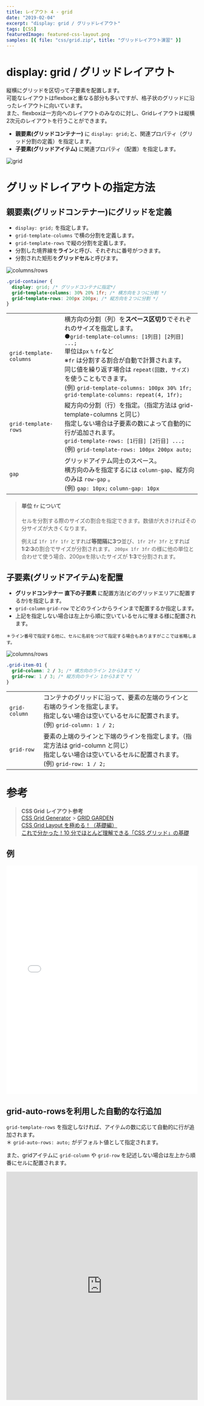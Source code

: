 ```yaml
---
title: レイアウト 4 - grid
date: "2019-02-04"
excerpt: "display: grid / グリッドレイアウト"
tags: [CSS]
featuredImage: featured-css-layout.png
samples: [{ file: "css/grid.zip", title: "グリッドレイアウト演習" }]
---
```


# display: grid / グリッドレイアウト

縦横にグリッドを区切って子要素を配置します。  
可能なレイアウトはflexboxと重なる部分も多いですが、格子状のグリッドに沿ったレイアウトに向いています。  
また、flexboxは一方向へのレイアウトのみなのに対し、Gridレイアウトは縦横2次元のレイアウトを行うことができます。

- **親要素(グリッドコンテナー)** に `display: grid;`と、関連プロパティ（グリッド分割の定義）を指定します。
- **子要素(グリッドアイテム)** に関連プロパティ（配置）を指定します。

![grid](./fig_c_09.png)

# グリッドレイアウトの指定方法

## 親要素(グリッドコンテナー)にグリッドを定義

- `display: grid;` を指定します。
- `grid-template-columns` で横の分割を定義します。
- `grid-template-rows` で縦の分割を定義します。
- 分割した境界線を**ライン**と呼び、それぞれに番号がつきます。
- 分割された矩形を**グリッドセル**と呼びます。

![columns/rows](./fig_c_09_2.png)

```css
.grid-container {
  display: grid; /* グリッドコンテナに指定*/
  grid-template-columns: 30% 20% 1fr; /* 横方向を３つに分割 */
  grid-template-rows: 200px 200px; /* 縦方向を２つに分割 */
}
```

|                         |                                                                                                                                                                                                                                                                                                                                                                          |
| :---------------------- | ------------------------------------------------------------------------------------------------------------------------------------------------------------------------------------------------------------------------------------------------------------------------------------------------------------------------------------------------------------------------ |
| `grid-template-columns` | 横方向の分割（列）を**スペース区切り**でそれぞれのサイズを指定します。<br>●`grid-template-columns: [1列目] [2列目] ...;` <br>単位は`px` `%` `fr`など <br>※`fr` は分割する割合が自動で計算されます。<br>同じ値を繰り返す場合は `repeat(回数, サイズ)` を使うこともできます。<br>(例) `grid-template-columns: 100px 30% 1fr;` <br>`grid-template-columns: repeat(4, 1fr);` |
| `grid-template-rows`    | 縦方向の分割（行）を指定。（指定方法は grid-template-columns と同じ）<br>指定しない場合は子要素の数によって自動的に行が追加されます。<br>`grid-template-rows: [1行目] [2行目] ...;`<br>(例) `grid-template-rows: 100px 200px auto;`                                                                                                                                      |
| `gap`                   | グリッドアイテム同士のスペース。<br>横方向のみを指定するには `column-gap`、縦方向のみは `row-gap` 。<br>(例) `gap: 10px;` `column-gap: 10px`                                                                                                                                                                                                                             |

> #### 単位 `fr` について
>
> セルを分割する際のサイズの割合を指定できます。数値が大きければその分サイズが大きくなります。
>
> 例えば `1fr 1fr 1fr` とすれば**等間隔に3つ**並び、`1fr 2fr 3fr` とすれば **1:2:3**の割合でサイズが分割されます。
> `200px 1fr 3fr` の様に他の単位と合わせて使う場合、200pxを除いたサイズが **1:3**で分割されます。

## 子要素(グリッドアイテム)を配置

- **グリッドコンテナー 直下の子要素** に配置方法(どのグリッドエリアに配置するか)を指定します。
- `grid-column` `grid-row` でどのラインからラインまで配置するか指定します。
- 上記を指定しない場合は左上から順に空いているセルに埋まる様に配置されます。

<small>＊ライン番号で指定する他に、セルに名前をつけて指定する場合もありますがここでは省略します。</small>

![columns/rows](./fig_c_09_3.png)

```css
.grid-item-01 {
  grid-column: 2 / 3; /* 横方向のライン 2から3まで */
  grid-row: 1 / 3; /* 縦方向のライン 1から3まで */
}
```

|               |                                                                                                                                                              |
| :------------ | ------------------------------------------------------------------------------------------------------------------------------------------------------------ |
| `grid-column` | コンテナのグリッドに沿って、要素の左端のラインと右端のラインを指定します。<br>指定しない場合は空いているセルに配置されます。<br>(例) `grid-column: 1 / 2;`   |
| `grid-row`    | 要素の上端のラインと下端のラインを指定します。（指定方法は grid-column と同じ）<br>指定しない場合は空いているセルに配置されます。<br>(例) `grid-row: 1 / 2;` |

# 参考

> **CSS Grid レイアウト参考**  
> [CSS Grid Generator](https://cssgrid-generator.netlify.app/) > [GRID GARDEN](https://cssgridgarden.com/#ja)  
> [CSS Grid Layout を極める！（基礎編）](https://qiita.com/kura07/items/e633b35e33e43240d363)  
> [これで分かった！10 分でほとんど理解できる「CSS グリッド」の基礎](https://ferret-plus.com/8351)

## 例

<iframe height="600" style="width: 100%;" scrolling="no" title="css grid - example" src="//codepen.io/RsakaiForEducation/embed/GBgpzg/?height=265&theme-id=dark&default-tab=css,result" frameborder="no" allowtransparency="true" allowfullscreen="true">
  See the Pen <a href='https://codepen.io/RsakaiForEducation/pen/GBgpzg/'>css grid - example</a> by R Sakai
  (<a href='https://codepen.io/RsakaiForEducation'>@RsakaiForEducation</a>) on <a href='https://codepen.io'>CodePen</a>.
</iframe>

## grid-auto-rowsを利用した自動的な行追加

`grid-template-rows` を指定しなければ、アイテムの数に応じて自動的に行が追加されます。  
＊ `grid-auto-rows: auto;` がデフォルト値として指定されます。

また、gridアイテムに `grid-column` や `grid-row` を記述しない場合は左上から順番にセルに配置されます。

<iframe height="600" style="width: 100%;" scrolling="no" title="css grid - auto-row" src="https://codepen.io/RsakaiForEducation/embed/bGmQKGG?default-tab=css%2Cresult" frameborder="no" loading="lazy" allowtransparency="true" allowfullscreen="true">
  See the Pen <a href="https://codepen.io/RsakaiForEducation/pen/bGmQKGG">
  css grid - auto</a> by R Sakai (<a href="https://codepen.io/RsakaiForEducation">@RsakaiForEducation</a>)
  on <a href="https://codepen.io">CodePen</a>.
</iframe>
